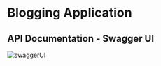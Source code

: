 # Blogging Application

## API Documentation - Swagger UI
![swaggerUI](https://res.cloudinary.com/satish07/image/upload/v1705175425/esadir4vbwus2jkpov1e.jpg)
